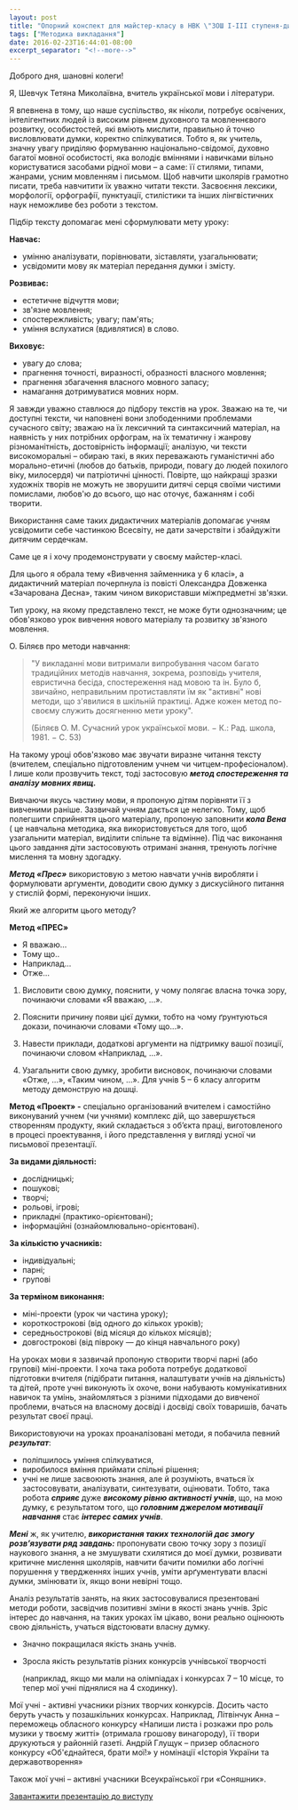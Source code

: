 ```yaml
---
layout: post
title: "Опорний конспект для майстер-класу в НВК \"ЗОШ І-ІІІ ступеня-дитячий садок\" смт. Заболоття"
tags: ["Методика викладання"]
date: 2016-02-23T16:44:01-08:00
excerpt_separator: "<!--more-->"
---
```


Доброго дня, шановні колеги!

Я, Шевчук Тетяна Миколаївна, вчитель української мови і літератури.

Я впевнена в тому, що наше суспільство, як ніколи, потребує освічених,
інтелігентних людей із високим рівнем духовного та мовленнєвого
розвитку, особистостей, які вміють мислити, правильно й точно
висловлювати думки, коректно спілкуватися. Тобто я, як учитель, значну
увагу приділяю формуванню національно-свідомої, духовно багатої мовної
особистості, яка володіє вміннями і навичками вільно користуватися
засобами рідної мови – а саме: її стилями, типами, жанрами, усним
мовленням і письмом. Щоб навчити школярів грамотно писати, треба
навчитити їх уважно читати тексти. Засвоєння лексики, морфології,
орфографії, пунктуації, стилістики та інших лінгвістичних наук неможливе
без роботи з текстом.

Підбір тексту допомагає мені сформулювати мету уроку:

**Навчає:**

-   умінню аналізувати, порівнювати, зіставляти, узагальнювати;
-   усвідомити мову як матеріал передання думки і змісту.

**Розвиває:**

-   естетичне відчуття мови;
-   зв'язне мовлення;
-   спостережливість; увагу; пам'ять;
-   уміння вслухатися (вдивлятися) в слово.

**Виховує:**

-   увагу до слова;
-   прагнення точності, виразності, образності власного мовлення;
-   прагнення збагачення власного мовного запасу;
-   намагання дотримуватися мовних норм.

Я завжди уважно ставлюся до підбору текстів на урок. Зважаю на те, чи
доступні тексти, чи наповнені вони злободенними проблемами сучасного
світу; зважаю на їх лексичний та синтаксичний матеріал, на наявність у
них потрібних орфограм, на їх тематичну і жанрову різноманітність,
достовірність інформації; аналізую, чи тексти високоморальні – обираю
такі, в яких переважають гуманістичні або морально-етичні (любов до
батьків, природи, повагу до людей похилого віку, милосердя) чи
патріотичні цінності. Повірте, що найкращі зразки художніх творів не
можуть не зворушити дитячі серця своїми чистими помислами, любов'ю до
всього, що нас оточує, бажанням і собі творити.

Використання саме таких дидактичних матеріалів допомагає учням
усвідомити себе частинкою Всесвіту, не дати зачерствіти і збайдужіти
дитячим сердечкам.

Саме це я і хочу продемонструвати у своєму майстер-класі.

Для цього я обрала тему «Вивчення займенника у 6 класі», а дидактичний
матеріал почерпнула із повісті Олександра Довженка «Зачарована Десна»,
таким чином використавши міжпредметні зв'язки.

Тип уроку, на якому представлено текст, не може бути однозначним; це
обов'язково урок вивчення нового матеріалу та розвитку зв'язного
мовлення.

О. Біляєв про методи навчання:

> "У викладанні мови витримали випробування часом багато традиційних
> методів навчання, зокрема, розповідь учителя, евристична бесіда,
> спостереження над мовою та ін. Було б, звичайно, неправильним
> протиставляти їм як "активні" нові методи, що з'явилися в шкільній
> практиці. Адже кожен метод по-своєму служить досягненню мети уроку".
>
> (Біляєв О. М. Сучасний урок української мови. − К.: Рад. школа, 1981. −
> С. 53)

На такому уроці обов'язково має звучати виразне читання тексту
(вчителем, спеціально підготовленим учнем чи читцем-професіоналом). І
лише коли прозвучить текст, тоді застосовую ***метод спостереження та
аналізу мовних явищ.***

Вивчаючи якусь частину мови, я пропоную дітям порівняти її з вивченими
раніше. Зазвичай учням дається це нелегко. Тому, щоб полегшити
сприйняття цього матеріалу, пропоную заповнити ***кола Вена*** ( це
навчальна методика, яка використовується для того, щоб узагальнити
матеріал, виділити спільне та відмінне). Під час виконання цього
завдання діти застосовують отримані знання, тренують логічне мислення та
мовну здогадку.

***Метод «Прес»*** використовую з метою навчати учнів виробляти і
формулювати аргументи, доводити свою думку з дискусійного питання у
стислій формі, переконуючи інших.

Який же алгоритм цього методу?

**Метод «ПРЕС»**

-   Я вважаю…
-   Тому що..
-   Наприклад…
-   Отже…

  1.  Висловити свою думку, пояснити, у чому полягає власна точка зору,
      починаючи словами «Я вважаю, …».

  2.  Пояснити причину появи цієї думки, тобто на чому ґрунтуються докази,
      починаючи словами «Тому що…».

  3.  Навести приклади, додаткові аргументи на підтримку вашої позиції,
      починаючи словом «Наприклад, …».

  4.  Узагальнити свою думку, зробити висновок, починаючи словами «Отже,
      …», «Таким чином, …». Для учнів 5 – 6 класу алгоритм методу демонструю на дошці.

**Метод «Проект» -** спеціально організований вчителем і самостійно
виконуваний учнем (чи учнями) комплекс дій, що завершується створенням
продукту, який складається з об’єкта праці, виготовленого в процесі
проектування, і його представлення у вигляді усної чи письмової
презентації.

**За видами діяльності:**

- дослідницькі;
- пошукові;
- творчі;
- рольові, ігрові;
- прикладні (практико-орієнтовані);
- інформаційні (ознайомлювально-орієнтовані).

**За кількістю учасників:**

- індивідуальні;
- парні;
- групові

**За терміном виконання:**

- міні-проекти (урок чи частина уроку);
- короткострокові (від одного до кількох уроків);
- середньострокові (від місяця до кількох місяців);
- довгострокові (від півроку — до кінця навчального року)

На уроках мови я зазвичай пропоную створити творчі парні (або групові)
міні-проекти. І хоча така робота потребує додаткової підготовки вчителя
(підібрати питання, налаштувати учнів на діяльність) та дітей, проте
учні виконують їх охоче, вони набувають комунікативних навичок та умінь,
знайомляться з різними підходами до вивченої проблеми, вчаться на
власному досвіді і досвіді своїх товаришів, бачать результат своєї
праці.

Використовуючи на уроках проаналізовані методи, я побачила певний
***результат***:

-   поліпшилось уміння спілкуватися,
-   виробилося вміння приймати спільні рішення;
-   учні не лише засвоюють знання, але й розуміють, вчаться їх
    застосовувати, аналізувати, синтезувати, оцінювати. Тобто, така
    робота ***сприяє*** дуже ***високому рівню активності учнів***, що,
    на мою думку, є результатом того, що ***головним джерелом мотивації
    навчання*** стає ***інтерес самих учнів***.

***Мені*** ж, як учителю, ***використання таких технологій дає змогу***
***розв’язувати ряд завдань:*** пропонувати свою точку зору з позиції
наукового знання, а не змушувати схилятися до моєї думки, розвивати
критичне мислення школярів, навчити бачити помилки або логічні порушення
у твердженнях інших учнів, уміти арґументувати власні думки, змінювати
їх, якщо вони невірні тощо.

Аналіз результатів занять, на яких застосовувалися презентовані методи
роботи, засвідчив позитивні зміни в якості знань учнів. Зріс інтерес до
навчання, на таких уроках їм цікаво, вони реально оцінюють свою
діяльність, учаться відстоювати власну думку.

- Значно покращилася якість знань учнів.
- Зросла якість результатів різних конкурсів учнівської творчості

  (наприклад, якщо ми мали на олімпіадах і конкурсах 7 – 10 місце, то
  тепер мої учні піднялися на 4 сходинку).

Мої учні - активні учасники різних творчих конкурсів. Досить часто
беруть участь у позашкільних конкурсах. Наприклад, Літвінчук Анна –
переможець обласного конкурсу «Напиши листа і розкажи про роль музики у
твоєму житті» (отримала грошову винагороду), її твори друкуються у
районній газеті. Андрій Глущук – призер обласного конкурсу
«Об'єднайтеся, брати мої!» у номінації «Історія України та
державотворення»

Також мої учні – активні учасники Всеукраїнської гри «Соняшник».

<a class="button" href="https://drive.google.com/file/d/0ByRKCRcO5CVUbVA0RFV1a3hmbjQ/view?usp=sharing">Завантажити презентацію до виступу</a>
